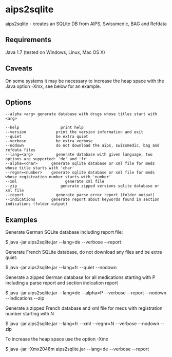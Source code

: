 aips2sqlite
===========

aips2sqlite - creates an SQLite DB from AIPS, Swissmedic, BAG and Refdata

## Requirements

Java 1.7 (tested on Windows, Linux, Mac OS X)

## Caveats

On some systems it may be necessary to increase the heap space with the Java option -Xmx, see below for an example.

## Options

```
--alpha <arg> generate database with drugs whose titles start with <arg>

--help				    print help
--version		  	  print the version information and exit
--quiet			  	  be extra quiet
--verbose		  	  be extra verbose
--nodown		  	  do not download the aips, swissmedic, bag and refdata files
--lang=<arg>		  generate database with given language, two options are supported: 'de' and 'fr'
--alpha=<char> 		generate sqlite database or xml file for meds whose title starts with 'char'
--regnr=<number>	generate sqlite database or xml file for meds whose registration number starts with 'number'
--xml				      generate xml file 
--zip			        generate zipped versions sqlite database or xml file 
--report		  	  generate parse error report (folder output)
--indications 		generate report about keywords found in section indications (folder output)
```

## Examples

Generate German SQLite database including report file:

$ java -jar aips2sqlite.jar --lang=de --verbose --report

Generate French SQLite database, do not download any files and be extra quiet:

$ java -jar aips2sqlite.jar --lang=fr --quiet --nodown

Generate a zipped German database for all medications starting with P including a parse report and section indication report

$ java -jar aips2sqlite.jar --lang=de --alpha=P --verbose --report --nodown --indications --zip

Generate a zipped French database and xml file for meds with registration number starting with N

$ java -jar aips2sqlite.jar --lang=fr --xml --regnr=N --verbose --nodown --zip

To increase the heap space use the option -Xmx

$ java -jar -Xmx2048m aips2sqlite.jar --lang=de --verbose --report
